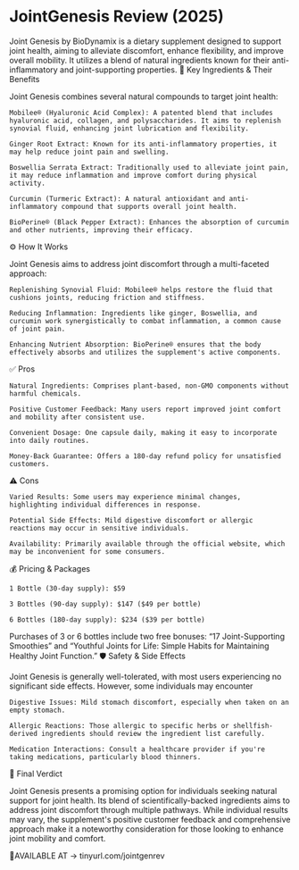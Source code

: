 # JointGenesis Review (2025)

Joint Genesis by BioDynamix is a dietary supplement designed to support joint health, aiming to alleviate discomfort, enhance flexibility, and improve overall mobility. It utilizes a blend of natural ingredients known for their anti-inflammatory and joint-supporting properties.
🔬 Key Ingredients & Their Benefits

Joint Genesis combines several natural compounds to target joint health:

    Mobilee® (Hyaluronic Acid Complex): A patented blend that includes hyaluronic acid, collagen, and polysaccharides. It aims to replenish synovial fluid, enhancing joint lubrication and flexibility.

    Ginger Root Extract: Known for its anti-inflammatory properties, it may help reduce joint pain and swelling.

    Boswellia Serrata Extract: Traditionally used to alleviate joint pain, it may reduce inflammation and improve comfort during physical activity. 

    Curcumin (Turmeric Extract): A natural antioxidant and anti-inflammatory compound that supports overall joint health.

    BioPerine® (Black Pepper Extract): Enhances the absorption of curcumin and other nutrients, improving their efficacy.

⚙️ How It Works

Joint Genesis aims to address joint discomfort through a multi-faceted approach:

    Replenishing Synovial Fluid: Mobilee® helps restore the fluid that cushions joints, reducing friction and stiffness.

    Reducing Inflammation: Ingredients like ginger, Boswellia, and curcumin work synergistically to combat inflammation, a common cause of joint pain.

    Enhancing Nutrient Absorption: BioPerine® ensures that the body effectively absorbs and utilizes the supplement's active components.

✅ Pros

    Natural Ingredients: Comprises plant-based, non-GMO components without harmful chemicals.

    Positive Customer Feedback: Many users report improved joint comfort and mobility after consistent use.

    Convenient Dosage: One capsule daily, making it easy to incorporate into daily routines.

    Money-Back Guarantee: Offers a 180-day refund policy for unsatisfied customers.

⚠️ Cons

    Varied Results: Some users may experience minimal changes, highlighting individual differences in response.

    Potential Side Effects: Mild digestive discomfort or allergic reactions may occur in sensitive individuals. 

    Availability: Primarily available through the official website, which may be inconvenient for some consumers.

💰 Pricing & Packages

    1 Bottle (30-day supply): $59

    3 Bottles (90-day supply): $147 ($49 per bottle)

    6 Bottles (180-day supply): $234 ($39 per bottle)

Purchases of 3 or 6 bottles include two free bonuses: “17 Joint-Supporting Smoothies” and “Youthful Joints for Life: Simple Habits for Maintaining Healthy Joint Function.”
🛡️ Safety & Side Effects

Joint Genesis is generally well-tolerated, with most users experiencing no significant side effects. However, some individuals may encounter

    Digestive Issues: Mild stomach discomfort, especially when taken on an empty stomach. 

    Allergic Reactions: Those allergic to specific herbs or shellfish-derived ingredients should review the ingredient list carefully.

    Medication Interactions: Consult a healthcare provider if you're taking medications, particularly blood thinners.

🧾 Final Verdict

Joint Genesis presents a promising option for individuals seeking natural support for joint health. Its blend of scientifically-backed ingredients aims to address joint discomfort through multiple pathways. While individual results may vary, the supplement's positive customer feedback and comprehensive approach make it a noteworthy consideration for those looking to enhance joint mobility and comfort.

🛒AVAILABLE AT -> tinyurl.com/jointgenrev
